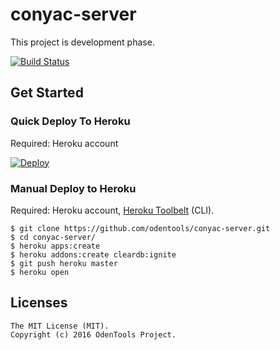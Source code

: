 
# conyac-server

This project is development phase.

[![Build Status](https://travis-ci.org/odentools/conyac-server?branch=master)](https://travis-ci.org/odentools/conyac-server)

## Get Started

### Quick Deploy To Heroku

Required: Heroku account

[![Deploy](https://www.herokucdn.com/deploy/button.png)](https://heroku.com/deploy)

### Manual Deploy to Heroku

Required: Heroku account, [Heroku Toolbelt](https://toolbelt.heroku.com/) (CLI).

	$ git clone https://github.com/odentools/conyac-server.git
	$ cd conyac-server/
	$ heroku apps:create
	$ heroku addons:create cleardb:ignite
	$ git push heroku master
	$ heroku open


## Licenses

```
The MIT License (MIT).
Copyright (c) 2016 OdenTools Project.
```
